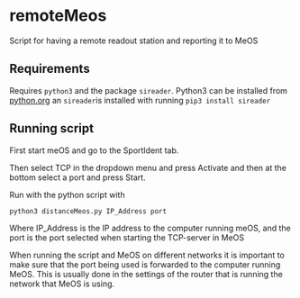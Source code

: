 # remoteMeos
Script for having a remote readout station and reporting it to MeOS

## Requirements
Requires `python3` and the package `sireader`. 
Python3 can be installed from [python.org](https://python.org) an `sireader`is installed with running `pip3 install sireader`


## Running script
First start meOS and go to the SportIdent tab.

Then select TCP in the dropdown menu and press Activate and then at the bottom select a port and press Start.

Run with the python script with

    python3 distanceMeos.py IP_Address port

Where IP_Address is the IP address to the computer running meOS, and the port is the port selected when starting the TCP-server in MeOS

When running the script and MeOS on different networks it is important to make sure that the port being used is forwarded to the computer running MeOS. This is usually done in the settings of the router that is running the network that MeOS is using.
  
